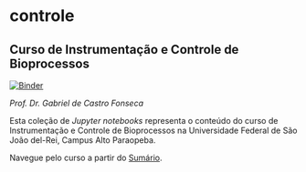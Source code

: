 # controle
## Curso de Instrumentação e Controle de Bioprocessos

[![Binder](https://mybinder.org/badge_logo.svg)](https://mybinder.org/v2/gh/gabrieldcf/controle/v1.0.0?filepath=https%3A%2F%2Fgithub.com%2Fgabrieldcf%2Fcontrole%2Fblob%2Fmaster%2FAulas-Sum%25C3%25A1rio.ipynb)

*Prof. Dr. Gabriel de Castro Fonseca*

Esta coleção de *Jupyter notebooks* representa o conteúdo do curso de Instrumentação e Controle de Bioprocessos na Universidade Federal de São João del-Rei, Campus Alto Paraopeba.

Navegue pelo curso a partir do [Sumário](https://mybinder.org/v2/gh/gabrieldcf/controle/v0.1.1-alphaA?filepath=Aulas-Sum%C3%A1rio.ipynb).
